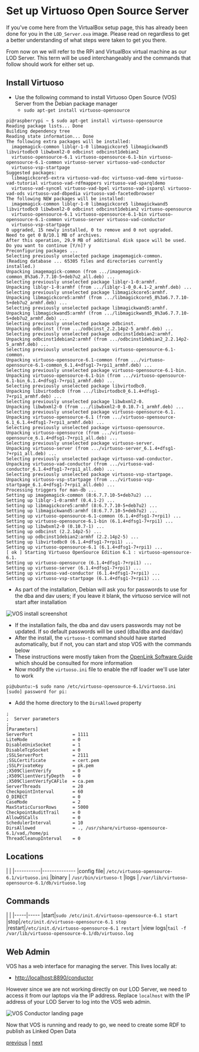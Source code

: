 Set up Virtuoso Open Source Server
==================================

If you've come here from the VirtualBox setup page, this has already been done for you in the `LOD_Server.ova` image. Please read on regardless to get a better understanding of what steps were taken to get you there.

From now on we will refer to the RPi and VirtualBox virtual machine as our LOD Server. This term will be used interchangeably and the commands that follow should work for either set up.

Install Virtuoso
----------------

+ Use the following command to install Virtuoso Open Source (VOS) Server from the Debian package manager
	+ `sudo apt-get install virtuoso-opensource`

```
pi@raspberrypi ~ $ sudo apt-get install virtuoso-opensource
Reading package lists... Done
Building dependency tree       
Reading state information... Done
The following extra packages will be installed:
  imagemagick-common liblqr-1-0 libmagickcore5 libmagickwand5 libvirtodbc0 libwbxml2-0 odbcinst odbcinst1debian2
  virtuoso-opensource-6.1 virtuoso-opensource-6.1-bin virtuoso-opensource-6.1-common virtuoso-server virtuoso-vad-conductor
  virtuoso-vsp-startpage
Suggested packages:
  libmagickcore5-extra virtuoso-vad-doc virtuoso-vad-demo virtuoso-vad-tutorial virtuoso-vad-rdfmappers virtuoso-vad-sparqldemo
  virtuoso-vad-syncml virtuoso-vad-bpel virtuoso-vad-isparql virtuoso-vad-ods virtuoso-vad-dbpedia virtuoso-vad-facetedbrowser
The following NEW packages will be installed:
  imagemagick-common liblqr-1-0 libmagickcore5 libmagickwand5 libvirtodbc0 libwbxml2-0 odbcinst odbcinst1debian2 virtuoso-opensource
  virtuoso-opensource-6.1 virtuoso-opensource-6.1-bin virtuoso-opensource-6.1-common virtuoso-server virtuoso-vad-conductor
  virtuoso-vsp-startpage
0 upgraded, 15 newly installed, 0 to remove and 0 not upgraded.
Need to get 0 B/10.1 MB of archives.
After this operation, 29.9 MB of additional disk space will be used.
Do you want to continue [Y/n]? y
Preconfiguring packages ...
Selecting previously unselected package imagemagick-common.
(Reading database ... 65305 files and directories currently installed.)
Unpacking imagemagick-common (from .../imagemagick-common_8%3a6.7.7.10-5+deb7u2_all.deb) ...
Selecting previously unselected package liblqr-1-0:armhf.
Unpacking liblqr-1-0:armhf (from .../liblqr-1-0_0.4.1-2_armhf.deb) ...
Selecting previously unselected package libmagickcore5:armhf.
Unpacking libmagickcore5:armhf (from .../libmagickcore5_8%3a6.7.7.10-5+deb7u2_armhf.deb) ...
Selecting previously unselected package libmagickwand5:armhf.
Unpacking libmagickwand5:armhf (from .../libmagickwand5_8%3a6.7.7.10-5+deb7u2_armhf.deb) ...
Selecting previously unselected package odbcinst.
Unpacking odbcinst (from .../odbcinst_2.2.14p2-5_armhf.deb) ...
Selecting previously unselected package odbcinst1debian2:armhf.
Unpacking odbcinst1debian2:armhf (from .../odbcinst1debian2_2.2.14p2-5_armhf.deb) ...
Selecting previously unselected package virtuoso-opensource-6.1-common.
Unpacking virtuoso-opensource-6.1-common (from .../virtuoso-opensource-6.1-common_6.1.4+dfsg1-7+rpi1_armhf.deb) ...
Selecting previously unselected package virtuoso-opensource-6.1-bin.
Unpacking virtuoso-opensource-6.1-bin (from .../virtuoso-opensource-6.1-bin_6.1.4+dfsg1-7+rpi1_armhf.deb) ...
Selecting previously unselected package libvirtodbc0.
Unpacking libvirtodbc0 (from .../libvirtodbc0_6.1.4+dfsg1-7+rpi1_armhf.deb) ...
Selecting previously unselected package libwbxml2-0.
Unpacking libwbxml2-0 (from .../libwbxml2-0_0.10.7-1_armhf.deb) ...
Selecting previously unselected package virtuoso-opensource-6.1.
Unpacking virtuoso-opensource-6.1 (from .../virtuoso-opensource-6.1_6.1.4+dfsg1-7+rpi1_armhf.deb) ...
Selecting previously unselected package virtuoso-opensource.
Unpacking virtuoso-opensource (from .../virtuoso-opensource_6.1.4+dfsg1-7+rpi1_all.deb) ...
Selecting previously unselected package virtuoso-server.
Unpacking virtuoso-server (from .../virtuoso-server_6.1.4+dfsg1-7+rpi1_all.deb) ...
Selecting previously unselected package virtuoso-vad-conductor.
Unpacking virtuoso-vad-conductor (from .../virtuoso-vad-conductor_6.1.4+dfsg1-7+rpi1_all.deb) ...
Selecting previously unselected package virtuoso-vsp-startpage.
Unpacking virtuoso-vsp-startpage (from .../virtuoso-vsp-startpage_6.1.4+dfsg1-7+rpi1_all.deb) ...
Processing triggers for man-db ...
Setting up imagemagick-common (8:6.7.7.10-5+deb7u2) ...
Setting up liblqr-1-0:armhf (0.4.1-2) ...
Setting up libmagickcore5:armhf (8:6.7.7.10-5+deb7u2) ...
Setting up libmagickwand5:armhf (8:6.7.7.10-5+deb7u2) ...
Setting up virtuoso-opensource-6.1-common (6.1.4+dfsg1-7+rpi1) ...
Setting up virtuoso-opensource-6.1-bin (6.1.4+dfsg1-7+rpi1) ...
Setting up libwbxml2-0 (0.10.7-1) ...
Setting up odbcinst (2.2.14p2-5) ...
Setting up odbcinst1debian2:armhf (2.2.14p2-5) ...
Setting up libvirtodbc0 (6.1.4+dfsg1-7+rpi1) ...
Setting up virtuoso-opensource-6.1 (6.1.4+dfsg1-7+rpi1) ...
[ ok ] Starting Virtuoso OpenSource Edition 6.1 : virtuoso-opensource-6.1.
Setting up virtuoso-opensource (6.1.4+dfsg1-7+rpi1) ...
Setting up virtuoso-server (6.1.4+dfsg1-7+rpi1) ...
Setting up virtuoso-vad-conductor (6.1.4+dfsg1-7+rpi1) ...
Setting up virtuoso-vsp-startpage (6.1.4+dfsg1-7+rpi1) ...
```

+ As part of the installation, Debian will ask you for passwords to use for the dba and dav users; if you leave it blank, the virtuoso service will not start after installation

![VOS install screenshot](resources/images/vos-install.png "VOS install screenshot")

+ If the installation fails, the dba and dav users passwords may not be updated. If so default passwords will be used (dba/dba and dav/dav)
+ After the install, the `virtuoso-t` command should have started automatically, but if not, you can start and stop VOS with the commands below
+ These instructions were mostly taken from the [OpenLink Software Guide](http://virtuoso.openlinksw.com/dataspace/doc/dav/wiki/Main/VOSDebianNotes) which should be consulted for more information
+ Now modify the `virtuoso.ini` file to enable the rdf loader we'll use later to work

```
pi@ubuntu:~$ sudo nano /etc/virtuoso-opensource-6.1/virtuoso.ini
[sudo] password for pi:
```

+ Add the home directory to the `DirsAllowed` property

```
;
;  Server parameters
;
[Parameters]
ServerPort               = 1111
LiteMode                 = 0
DisableUnixSocket        = 1
DisableTcpSocket         = 0
;SSLServerPort           = 2111
;SSLCertificate          = cert.pem
;SSLPrivateKey           = pk.pem
;X509ClientVerify        = 0
;X509ClientVerifyDepth   = 0
;X509ClientVerifyCAFile  = ca.pem
ServerThreads            = 20
CheckpointInterval       = 60
O_DIRECT                 = 0
CaseMode                 = 2
MaxStaticCursorRows      = 5000
CheckpointAuditTrail     = 0
AllowOSCalls             = 0
SchedulerInterval        = 10
DirsAllowed              = ., /usr/share/virtuoso-opensource-6.1/vad,/home/pi
ThreadCleanupInterval    = 0
```

Locations
---------
|           |
|-----------|--------------
|config file| `/etc/virtuoso-opensource-6.1/virtuoso.ini`
|binary     | `/usr/bin/virtuoso-t`
|logs       | `/var/lib/virtuoso-opensource-6.1/db/virtuoso.log`

Commands
--------
|     |
|-----|-----
|start|`sudo /etc/init.d/virtuoso-opensource-6.1 start`
|stop|`/etc/init.d/virtuoso-opensource-6.1 stop`
|restart|`/etc/init.d/virtuoso-opensource-6.1 restart`
|view logs|`tail -f /var/lib/virtuoso-opensource-6.1/db/virtuoso.log`

Web Admin
---------

VOS has a web interface for managing the server. This lives locally at:

+ <http://localhost:8890/conductor>

However since we are not working directly on our LOD Server, we need to access it from our laptops via the IP address. Replace `localhost` with the IP address of your LOD Server to log into the VOS web admin.

![VOS Conductor landing page](resources/images/vos-conductor.png "VOS Conductor landing page")

Now that VOS is running and ready to go, we need to create some RDF to publish as Linked Open Data

[previous](belling-the-cat-1.md) | [next](belling-the-cat-3.md)
